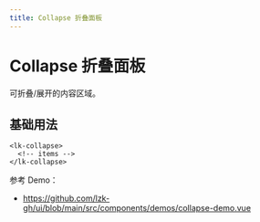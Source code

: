 ```yaml
---
title: Collapse 折叠面板
---
```


# Collapse 折叠面板

可折叠/展开的内容区域。

## 基础用法

```vue
<lk-collapse>
  <!-- items -->
</lk-collapse>
```

参考 Demo：
- https://github.com/lzk-gh/ui/blob/main/src/components/demos/collapse-demo.vue
